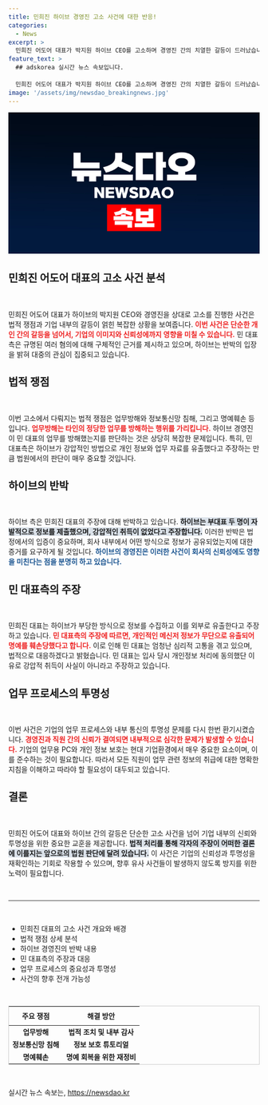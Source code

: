 ```yaml
---
title: 민희진 하이브 경영진 고소 사건에 대한 반응!
categories:
  - News
excerpt: >
  민희진 어도어 대표가 박지원 하이브 CEO를 고소하며 경영진 간의 치열한 갈등이 드러났습니다. 개인 메신저 유출 혐의로 시작된 법적 공방, 과연 누가 진실을 밝혀낼 것인가? 클릭해서 더 알아보세요!
feature_text: >
  ## adskorea 실시간 뉴스 속보입니다.

  민희진 어도어 대표가 박지원 하이브 CEO를 고소하며 경영진 간의 치열한 갈등이 드러났습니다. 개인 메신저 유출 혐의로 시작된 법적 공방, 과연 누가 진실을 밝혀낼 것인가? 클릭해서 더 알아보세요!
image: '/assets/img/newsdao_breakingnews.jpg'
---
```


<p><img src="/assets/img/newsdao_breakingnews.jpg" alt="adskorea 속보" /></p>

<h2 data-ke-size="size26">민희진 어도어 대표의 고소 사건 분석</h2>

<p data-ke-size="size16">&nbsp;</p>

<p>민희진 어도어 대표가 하이브의 박지원 CEO와 경영진을 상대로 고소를 진행한 사건은 법적 쟁점과 기업 내부의 갈등이 얽힌 복잡한 상황을 보여줍니다. <b><span style="color: #ee2323;"> 이번 사건은 단순한 개인 간의 갈등을 넘어서, 기업의 이미지와 신뢰성에까지 영향을 미칠 수 있습니다.</span></b> 민 대표측은 규명된 여러 혐의에 대해 구체적인 근거를 제시하고 있으며, 하이브는 반박의 입장을 밝혀 대중의 관심이 집중되고 있습니다.</p>

<h2 data-ke-size="size26">법적 쟁점</h2>

<p data-ke-size="size16">&nbsp;</p>

<p>이번 고소에서 다뤄지는 법적 쟁점은 업무방해와 정보통신망 침해, 그리고 명예훼손 등입니다. <b><span style="color: #ee2323;">업무방해는 타인의 정당한 업무를 방해하는 행위를 가리킵니다.</span></b> 하이브 경영진이 민 대표의 업무를 방해했는지를 판단하는 것은 상당히 복잡한 문제입니다. 특히, 민 대표측은 하이브가 강압적인 방법으로 개인 정보와 업무 자료를 유출했다고 주장하는 만큼 법원에서의 판단이 매우 중요할 것입니다. </p>

<h2 data-ke-size="size26">하이브의 반박</h2>

<p data-ke-size="size16">&nbsp;</p>

<p>하이브 측은 민희진 대표의 주장에 대해 반박하고 있습니다. <b><span style="background-color: #21538527;">하이브는 부대표 두 명이 자발적으로 정보를 제출했으며, 강압적인 취득이 없었다고 주장합니다.</span></b> 이러한 반박은 법정에서의 입증이 중요하며, 회사 내부에서 어떤 방식으로 정보가 공유되었는지에 대한 증거를 요구하게 될 것입니다. <b><span style="color: #1a5490;">하이브의 경영진은 이러한 사건이 회사의 신뢰성에도 영향을 미친다는 점을 분명히 하고 있습니다.</span></b></p>

<h2 data-ke-size="size26">민 대표측의 주장</h2>

<p data-ke-size="size16">&nbsp;</p>

<p>민희진 대표는 하이브가 부당한 방식으로 정보를 수집하고 이를 외부로 유출한다고 주장하고 있습니다. <b><span style="color: #ee2323;">민 대표측의 주장에 따르면, 개인적인 메신저 정보가 무단으로 유출되어 명예를 훼손당했다고 합니다.</span></b> 이로 인해 민 대표는 엄청난 심리적 고통을 겪고 있으며, 법적으로 대응하겠다고 밝혔습니다. 민 대표는 입사 당시 개인정보 처리에 동의했단 이유로 강압적 취득이 사실이 아니라고 주장하고 있습니다. </p>

<h2 data-ke-size="size26">업무 프로세스의 투명성</h2>

<p data-ke-size="size16">&nbsp;</p>

<p>이번 사건은 기업의 업무 프로세스와 내부 통신의 투명성 문제를 다시 한번 환기시켰습니다. <b><span style="color: #ee2323;">경영진과 직원 간의 신뢰가 결여되면 내부적으로 심각한 문제가 발생할 수 있습니다.</span></b> 기업의 업무용 PC와 개인 정보 보호는 현대 기업환경에서 매우 중요한 요소이며, 이를 준수하는 것이 필요합니다. 따라서 모든 직원이 업무 관련 정보의 취급에 대한 명확한 지침을 이해하고 따라야 할 필요성이 대두되고 있습니다. </p>

<h2 data-ke-size="size26">결론</h2>

<p data-ke-size="size16">&nbsp;</p>

<p>민희진 어도어 대표와 하이브 간의 갈등은 단순한 고소 사건을 넘어 기업 내부의 신뢰와 투명성을 위한 중요한 교훈을 제공합니다. <b><span style="background-color: #21538527;">법적 처리를 통해 각자의 주장이 어떠한 결론에 이를지는 앞으로의 법원 판단에 달려 있습니다.</span></b> 이 사건은 기업의 신뢰성과 투명성을 재확인하는 기회로 작용할 수 있으며, 향후 유사 사건들이 발생하지 않도록 방지를 위한 노력이 필요합니다. </p>

<p data-ke-size="size16">&nbsp;</p> 

<hr style="height:1px;border:none;color:#333;background-color:#333;" /> 

<p data-ke-size="size16">&nbsp;</p>

<ul>
    <li>민희진 대표의 고소 사건 개요와 배경</li>
    <li>법적 쟁점 상세 분석</li>
    <li>하이브 경영진의 반박 내용</li>
    <li>민 대표측의 주장과 대응</li>
    <li>업무 프로세스의 중요성과 투명성</li>
    <li>사건의 향후 전개 가능성</li>
</ul> 

<p data-ke-size="size16">&nbsp;</p>

<table style="border-collapse:collapse; width:100%; border:1px solid #ccc;">
    <thead>
        <tr>
            <th style="text-align: center; height: 30px;">주요 쟁점</th>
            <th style="text-align: center; height: 30px;">해결 방안</th>
        </tr>
    </thead>
    <tbody>
        <tr>
            <td style="text-align: center; height: 17px;"><b>업무방해</b></td>
            <td style="text-align: center; height: 17px;"><b>법적 조치 및 내부 감사 </b></td>
        </tr>
        <tr>
            <td style="text-align: center; height: 17px;"><b>정보통신망 침해</b></td>
            <td style="text-align: center; height: 17px;"><b>정보 보호 튜토리얼</b></td>
        </tr>
        <tr>
            <td style="text-align: center; height: 17px;"><b>명예훼손</b></td>
            <td style="text-align: center; height: 17px;"><b>명예 회복을 위한 재정비</b></td>
        </tr>
    </tbody>
</table>

<p data-ke-size="size16">&nbsp;</p>
실시간 뉴스 속보는, <a href="https://newsdao.kr" rel="dofollow">https://newsdao.kr</a>


